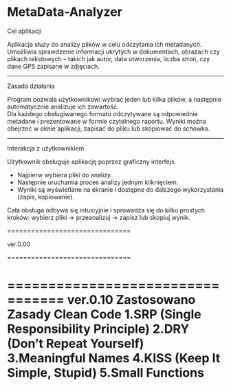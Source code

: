 # MetaData-Analyzer


 Cel aplikacji
 
Aplikacja służy do analizy plików w celu odczytania ich metadanych.  
Umożliwia sprawdzenie informacji ukrytych w dokumentach, obrazach czy plikach tekstowych – takich jak autor, data utworzenia, liczba stron, czy dane GPS zapisane w zdjęciach.

---


 Zasada działania
 
Program pozwala użytkownikowi wybrać jeden lub kilka plików, a następnie automatycznie analizuje ich zawartość.  
Dla każdego obsługiwanego formatu odczytywane są odpowiednie metadane i prezentowane w formie czytelnego raportu. Wyniki można obejrzeć w oknie aplikacji, zapisać do pliku lub skopiować do schowka.

---

 Interakcja z użytkownikiem
 
Użytkownik obsługuje aplikację poprzez graficzny interfejs.  
- Najpierw wybiera pliki do analizy.  
- Następnie uruchamia proces analizy jednym kliknięciem.  
- Wyniki są wyświetlane na ekranie i dostępne do dalszego wykorzystania (zapis, kopiowanie).  

Cała obsługa odbywa się intuicyjnie i sprowadza się do kilku prostych kroków: wybierz pliki → przeanalizuj → zapisz lub skopiuj wynik.







===============================

 ver.0.00

===============================


=================================
  ver.0.10 Zastosowano Zasady Clean Code
  1.SRP (Single Responsibility Principle)
  2️.DRY (Don’t Repeat Yourself)
  3.Meaningful Names
  4.KISS (Keep It Simple, Stupid)
  5.Small Functions
=================================
